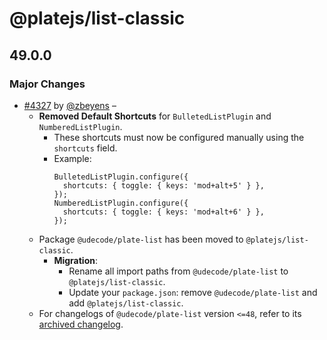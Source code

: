 # @platejs/list-classic

## 49.0.0

### Major Changes

- [#4327](https://github.com/udecode/plate/pull/4327) by [@zbeyens](https://github.com/zbeyens) –
  - **Removed Default Shortcuts** for `BulletedListPlugin` and `NumberedListPlugin`.
    - These shortcuts must now be configured manually using the `shortcuts` field.
    - Example:
      ```tsx
      BulletedListPlugin.configure({
        shortcuts: { toggle: { keys: 'mod+alt+5' } },
      });
      NumberedListPlugin.configure({
        shortcuts: { toggle: { keys: 'mod+alt+6' } },
      });
      ```
  - Package `@udecode/plate-list` has been moved to `@platejs/list-classic`.
    - **Migration**:
      - Rename all import paths from `@udecode/plate-list` to `@platejs/list-classic`.
      - Update your `package.json`: remove `@udecode/plate-list` and add `@platejs/list-classic`.
  - For changelogs of `@udecode/plate-list` version `<=48`, refer to its [archived changelog](https://github.com/udecode/plate/blob/7afd88089f4a76c896f3edf928b03c7e9f2ab903/packages/list/CHANGELOG.md).
